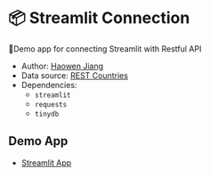 # 📦 Streamlit Connection

🎈Demo app for connecting Streamlit with Restful API

- Author: [Haowen Jiang](https://howard-haowen.rohan.tw)
- Data source: [REST Countries](https://restcountries.com/)
- Dependencies:
    - `streamlit`
    - `requests`
    - `tinydb` 
    
## Demo App

- [Streamlit App](https://hwj-st-experimental-connection.streamlit.app/)
